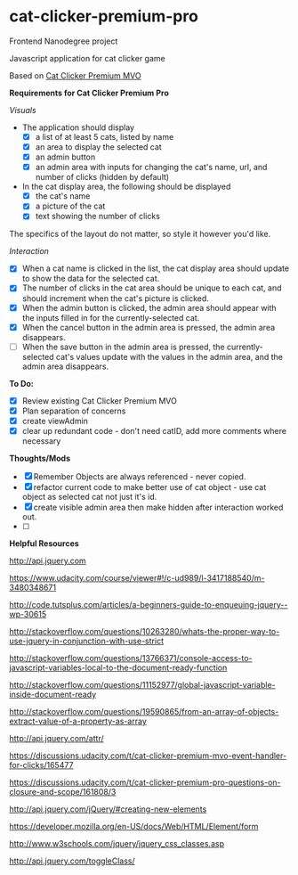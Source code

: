# cat-clicker-premium-pro

Frontend Nanodegree project

Javascript application for cat clicker game

Based on [Cat Clicker Premium MVO](https://github.com/cajoue/cat-clicker-premium-mvo) 

**Requirements for Cat Clicker Premium Pro**

_Visuals_

* The application should display
    - [x] a list of at least 5 cats, listed by name
    - [x] an area to display the selected cat
    - [x] an admin button
    - [x] an admin area with inputs for changing the cat's name, url, and number of clicks (hidden by default)
* In the cat display area, the following should be displayed
    - [x] the cat's name
    - [x] a picture of the cat
    - [x] text showing the number of clicks

The specifics of the layout do not matter, so style it however you'd like.

_Interaction_

* [x] When a cat name is clicked in the list, the cat display area should update to show the data for the selected cat.
* [x] The number of clicks in the cat area should be unique to each cat, and should increment when the cat's picture is clicked.
* [x] When the admin button is clicked, the admin area should appear with the inputs filled in for the currently-selected cat.
* [x] When the cancel button in the admin area is pressed, the admin area disappears.
* [ ] When the save button in the admin area is pressed, the currently-selected cat's values update with the values in the admin area, and the admin area disappears.

**To Do:**
* [x] Review existing Cat Clicker Premium MVO
* [x] Plan separation of concerns
* [x] create viewAdmin
* [x] clear up redundant code - don't need catID, add more comments where necessary 

**Thoughts/Mods**
* [x] Remember Objects are always referenced - never copied.  
* [x] refactor current code to make better use of cat object - use cat object as selected cat not just it's id. 
* [x] create visible admin area then make hidden after interaction worked out.
* [ ]

**Helpful Resources**

http://api.jquery.com

https://www.udacity.com/course/viewer#!/c-ud989/l-3417188540/m-3480348671

http://code.tutsplus.com/articles/a-beginners-guide-to-enqueuing-jquery--wp-30615

http://stackoverflow.com/questions/10263280/whats-the-proper-way-to-use-jquery-in-conjunction-with-use-strict

http://stackoverflow.com/questions/13766371/console-access-to-javascript-variables-local-to-the-document-ready-function

http://stackoverflow.com/questions/11152977/global-javascript-variable-inside-document-ready

http://stackoverflow.com/questions/19590865/from-an-array-of-objects-extract-value-of-a-property-as-array

http://api.jquery.com/attr/

https://discussions.udacity.com/t/cat-clicker-premium-mvo-event-handler-for-clicks/165477

https://discussions.udacity.com/t/cat-clicker-premium-pro-questions-on-closure-and-scope/161808/3

http://api.jquery.com/jQuery/#creating-new-elements

https://developer.mozilla.org/en-US/docs/Web/HTML/Element/form

http://www.w3schools.com/jquery/jquery_css_classes.asp

http://api.jquery.com/toggleClass/


